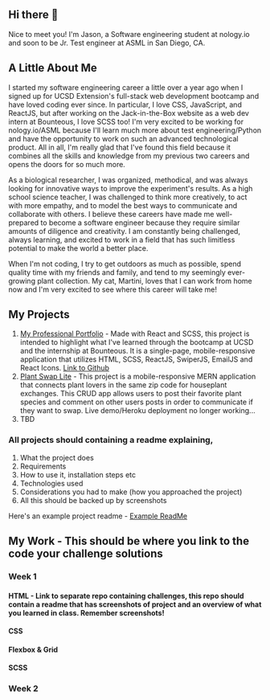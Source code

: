 ## Hi there 👋

Nice to meet you! I'm Jason, a Software engineering student at nology.io and soon to be Jr. Test engineer at ASML in San Diego, CA.

## A Little About Me

I started my software engineering career a little over a year ago when I signed up for UCSD Extension's full-stack web development bootcamp and have loved coding ever since. In particular, I love CSS, JavaScript, and ReactJS, but after working on the Jack-in-the-Box website as a web dev intern at Bounteous, I love SCSS too! I'm very excited to be working for nology.io/ASML because I'll learn much more about test engineering/Python and have the opportunity to work on such an advanced technological product. All in all, I'm really glad that I've found this field because it combines all the skills and knowledge from my previous two careers and opens the doors for so much more.

As a biological researcher, I was organized, methodical, and was always looking for innovative ways to improve the experiment's results. As a high school science teacher, I was challenged to think more creatively, to act with more empathy, and to model the best ways to communicate and collaborate with others. I believe these careers have made me well-prepared to become a software engineer because they require similar amounts of diligence and creativity. I am constantly being challenged, always learning, and excited to work in a field that has such limitless potential to make the world a better place.

When I'm not coding, I try to get outdoors as much as possible, spend quality time with my friends and family, and tend to my seemingly ever-growing plant collection. My cat, Martini, loves that I can work from home now and I'm very excited to see where this career will take me!
 
## My Projects 

1. <a target=_blank href=https://jaolsen7.github.io/json-portfolio/>My Professional Portfolio</a> - Made with React and SCSS, this project is intended to highlight what I've learned through the bootcamp at UCSD and the internship at Bounteous. It is a single-page, mobile-responsive application that utilizes HTML, SCSS, ReactJS, SwiperJS, EmailJS and React Icons. [Link to Github](https://github.com/jaolsen7/json-portfolio)
2. <a target=_blank href=https://github.com/jaolsen7/plant-swap>Plant Swap Lite</a> - This project is a mobile-responsive MERN application that connects plant lovers in the same zip code for houseplant exchanges. This CRUD app allows users to post their favorite plant species and comment on other users posts in order to communicate if they want to swap. Live demo/Heroku deployment no longer working...
3. TBD

### All projects should containing a readme explaining, 
1. What the project does
2. Requirements
3. How to use it, installation steps etc
4. Technologies used
5. Considerations you had to make (how you approached the project)
6. All this should be backed up by screenshots

Here's an example project readme - [Example ReadMe](https://github.com/nology-tech/Example-RM)

## My Work - This should be where you link to the code your challenge solutions

### Week 1

#### HTML - Link to separate repo containing challenges, this repo should contain a readme that has screenshots of project and an overview of what you learned in class. Remember screenshots!

#### CSS 

#### Flexbox & Grid

#### SCSS

### Week 2